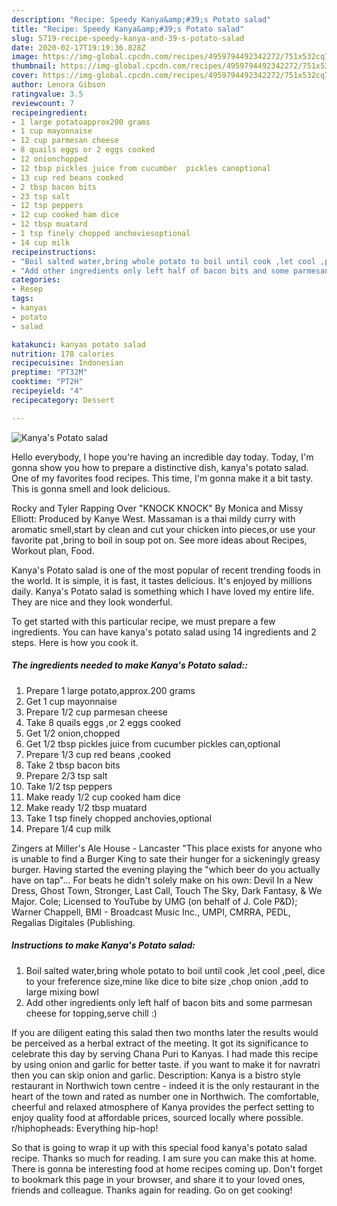 ```yaml
---
description: "Recipe: Speedy Kanya&amp;#39;s Potato salad"
title: "Recipe: Speedy Kanya&amp;#39;s Potato salad"
slug: 5719-recipe-speedy-kanya-and-39-s-potato-salad
date: 2020-02-17T19:19:36.828Z
image: https://img-global.cpcdn.com/recipes/4959794492342272/751x532cq70/kanyas-potato-salad-recipe-main-photo.jpg
thumbnail: https://img-global.cpcdn.com/recipes/4959794492342272/751x532cq70/kanyas-potato-salad-recipe-main-photo.jpg
cover: https://img-global.cpcdn.com/recipes/4959794492342272/751x532cq70/kanyas-potato-salad-recipe-main-photo.jpg
author: Lenora Gibson
ratingvalue: 3.5
reviewcount: 7
recipeingredient:
- 1 large potatoapprox200 grams
- 1 cup mayonnaise
- 12 cup parmesan cheese
- 8 quails eggs or 2 eggs cooked
- 12 onionchopped
- 12 tbsp pickles juice from cucumber  pickles canoptional
- 13 cup red beans cooked
- 2 tbsp bacon bits
- 23 tsp salt
- 12 tsp peppers
- 12 cup cooked ham dice
- 12 tbsp muatard
- 1 tsp finely chopped anchoviesoptional
- 14 cup milk
recipeinstructions:
- "Boil salted water,bring whole potato to boil until cook ,let cool ,peel, dice to your freference size,mine like dice to bite size ,chop onion ,add to large mixing bowl"
- "Add other ingredients only left half of bacon bits and some parmesan cheese  for topping,serve chill :)"
categories:
- Resep
tags:
- kanyas
- potato
- salad

katakunci: kanyas potato salad
nutrition: 178 calories
recipecuisine: Indonesian
preptime: "PT32M"
cooktime: "PT2H"
recipeyield: "4"
recipecategory: Dessert

---
```



![Kanya&#39;s Potato salad](https://img-global.cpcdn.com/recipes/4959794492342272/751x532cq70/kanyas-potato-salad-recipe-main-photo.jpg)

Hello everybody, I hope you're having an incredible day today. Today, I'm gonna show you how to prepare a distinctive dish, kanya&#39;s potato salad. One of my favorites food recipes. This time, I'm gonna make it a bit tasty. This is gonna smell and look delicious.

Rocky and Tyler Rapping Over &#34;KNOCK KNOCK&#34; By Monica and Missy Elliott: Produced by Kanye West. Massaman is a thai mildy curry with aromatic smell,start by clean and cut your chicken into pieces,or use your favorite pat ,bring to boil in soup pot on. See more ideas about Recipes, Workout plan, Food.

Kanya&#39;s Potato salad is one of the most popular of recent trending foods in the world. It is simple, it is fast, it tastes delicious. It's enjoyed by millions daily. Kanya&#39;s Potato salad is something which I have loved my entire life. They are nice and they look wonderful.


To get started with this particular recipe, we must prepare a few ingredients. You can have kanya&#39;s potato salad using 14 ingredients and 2 steps. Here is how you cook it.

##### The ingredients needed to make Kanya&#39;s Potato salad::

1. Prepare 1 large potato,approx.200 grams
1. Get 1 cup mayonnaise
1. Prepare 1/2 cup parmesan cheese
1. Take 8 quails eggs ,or 2 eggs cooked
1. Get 1/2 onion,chopped
1. Get 1/2 tbsp pickles juice from cucumber  pickles can,optional
1. Prepare 1/3 cup red beans ,cooked
1. Take 2 tbsp bacon bits
1. Prepare 2/3 tsp salt
1. Take 1/2 tsp peppers
1. Make ready 1/2 cup cooked ham dice
1. Make ready 1/2 tbsp muatard
1. Take 1 tsp finely chopped anchovies,optional
1. Prepare 1/4 cup milk


Zingers at Miller&#39;s Ale House - Lancaster &#34;This place exists for anyone who is unable to find a Burger King to sate their hunger for a sickeningly greasy burger. Having started the evening playing the &#34;which beer do you actually have on tap&#34;… For beats he didn&#39;t solely make on his own: Devil In a New Dress, Ghost Town, Stronger, Last Call, Touch The Sky, Dark Fantasy, &amp; We Major. Cole; Licensed to YouTube by UMG (on behalf of J. Cole P&amp;D); Warner Chappell, BMI - Broadcast Music Inc., UMPI, CMRRA, PEDL, Regalias Digitales (Publishing. 

##### Instructions to make Kanya&#39;s Potato salad:

1. Boil salted water,bring whole potato to boil until cook ,let cool ,peel, dice to your freference size,mine like dice to bite size ,chop onion ,add to large mixing bowl
1. Add other ingredients only left half of bacon bits and some parmesan cheese  for topping,serve chill :)


If you are diligent eating this salad then two months later the results would be perceived as a herbal extract of the meeting. It got its significance to celebrate this day by serving Chana Puri to Kanyas. I had made this recipe by using onion and garlic for better taste. if you want to make it for navratri then you can skip onion and garlic. Description: Kanya is a bistro style restaurant in Northwich town centre - indeed it is the only restaurant in the heart of the town and rated as number one in Northwich. The comfortable, cheerful and relaxed atmosphere of Kanya provides the perfect setting to enjoy quality food at affordable prices, sourced locally where possible. r/hiphopheads: Everything hip-hop! 

So that is going to wrap it up with this special food kanya&#39;s potato salad recipe. Thanks so much for reading. I am sure you can make this at home. There is gonna be interesting food at home recipes coming up. Don't forget to bookmark this page in your browser, and share it to your loved ones, friends and colleague. Thanks again for reading. Go on get cooking!
